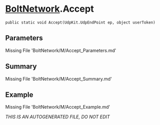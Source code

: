 # [BoltNetwork](Types/BoltNetwork.md).Accept
`public static void Accept(UdpKit.UdpEndPoint ep, object userToken)`
## Parameters
Missing File 'BoltNetwork/M/Accept_Parameters.md'
## Summary
Missing File 'BoltNetwork/M/Accept_Summary.md'
## Example
Missing File 'BoltNetwork/M/Accept_Example.md'

*THIS IS AN AUTOGENERATED FILE, DO NOT EDIT*
